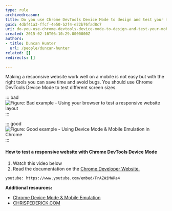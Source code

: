 ```yaml
---
type: rule
archivedreason: 
title: Do you use Chrome DevTools Device Mode to design and test your mobile views?
guid: 4dbf41a3-ffcf-4e50-b2f4-e22b76fad8c7
uri: do-you-use-chrome-devtools-device-mode-to-design-and-test-your-mobile-views
created: 2015-02-16T06:10:29.0000000Z
authors:
- title: Duncan Hunter
  url: /people/duncan-hunter
related: []
redirects: []

---
```


Making a responsive website work well on a mobile is not easy but with the right tools you can save time and avoid bugs. You should use Chrome DevTools Device Mode to test different screen sizes.

<!--endintro-->

::: bad
![Figure: Bad example - Using your browser to test a responsive website layout](bad-rules-testing-responsivewebsites.jpg)
:::

::: good
![Figure: Good example - Using Device Mode & Mobile Emulation in Chrome](2015-02-16_17-44-01.jpg)
:::

#### How to test a responsive website with Chrome DevTools Device Mode

1. Watch this video below
2. Read the documentation on the [Chrome Developer Website.](https://developer.chrome.com/devtools/docs/device-mode)

`youtube: https://www.youtube.com/embed/FrAZWiMWRa4`
 
**Additional resources:**
- [Chrome Device Mode & Mobile Emulation](https://developer.chrome.com/devtools/docs/device-mode)
- [CHRISPEDERICK.COM](http://chrispederick.com/work/web-developer/)
